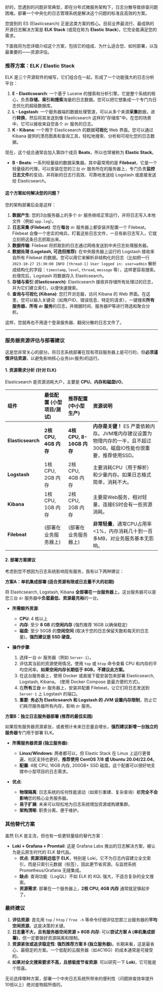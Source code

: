 好的，您遇到的问题非常典型，即在分布式微服务架构下，日志分散导致排查问题困难。部署一个中央化的日志管理系统是解决这个问题的标准且高效的方案。

您提到的 ES (Elasticsearch) 正是这类方案的核心。目前业界最流行、最成熟的开源日志解决方案是 **ELK Stack** (或现在称为 **Elastic Stack**)，它完全能满足您的需求。

下面我将为您详细介绍这个方案，包括它的组成、为什么适合您、如何部署，以及最重要的——资源评估。

### 推荐方案：ELK / Elastic Stack

ELK 是三个开源软件的缩写，它们组合在一起，形成了一个功能强大的日志分析平台：

1.  **E - Elasticsearch**: 一个基于 Lucene 的搜索和分析引擎。它是整个系统的核心，负责**存储、索引和搜索**海量的日志数据。您可以把它想象成一个专门为日志优化的超级数据库。
2.  **L - Logstash**: 一个服务器端的数据处理管道，可以从多个来源**采集**数据，进行**转换**，然后将其发送到像 Elasticsearch 这样的“存储库”中。在您的场景中，它可以接收来自您各个 `dr` 服务的日志。
3.  **K - Kibana**: 一个用于 Elasticsearch 的数据**可视化** Web 界面。您可以通过 Kibana 提供的漂亮图表和查询工具，轻松地搜索、分析和可视化您的日志数据。

现在，这个组合通常会加入第四个成员 **Beats**，所以也常被称为 **Elastic Stack**。

*   **B - Beats**: 一系列轻量级的数据采集器。其中最常用的是 **Filebeat**，它是一个轻量级的代理，可以安装在您的三台 `dr` 服务所在的服务器上，专门负责**监控日志文件**的变动，并将新的日志行高效、可靠地发送给 Logstash 或直接发送给 Elasticsearch。

#### 这个方案如何解决您的问题？

您的架构部署后会是这样：

1.  **数据产生**: 您的3台服务器上的多个 `dr` 服务继续正常运行，并将日志写入本地文件（例如 `app.log`）。
2.  **日志采集 (Filebeat)**: 您在**每台** `dr` 服务器上都安装并配置一个 Filebeat。Filebeat 会像一个忠实的哨兵，盯着这些日志文件，一旦有新日志写入，它就立刻把这条日志抓取出来。
3.  **数据传输**: Filebeat 将抓取到的日志通过网络发送到中央日志处理服务器。
4.  **数据处理 (Logstash, 可选但推荐)**: 在中央服务器上运行的 Logstash 接收来自所有 Filebeat 的数据。您可以用它来解析非结构化的日志（比如把一行 `2023-10-27 15:30:00 INFO [thread-1] User logged in: user=admin` 解析成结构化的字段：`timestamp`, `level`, `thread`, `message` 等），这样更容易搜索。处理完后，Logstash 将数据存入 Elasticsearch。
5.  **存储与索引 (Elasticsearch)**: Elasticsearch 接收并存储所有处理过的日志，并为它们建立索引，以便快速搜索。
6.  **查询与可视化 (Kibana)**: 您打开浏览器，访问 Kibana 的 Web 界面。在这里，您可以输入关键词（如用户ID、错误信息、特定的请求），一键搜索**所有服务器、所有 `dr` 服务**的日志，并根据时间、服务器IP等进行筛选和聚合分析。

这样，您就再也不用逐个登录服务器、翻阅分散的日志文件了。

---

### 服务器资源评估与部署建议

这是您非常关心的部分。将日志系统部署在现有项目服务器上是可行的，但**必须谨慎评估资源**，以避免影响核心业务(`dr`服务)的运行。

#### 1. 资源需求分析 (针对 ELK)

Elasticsearch 是资源消耗大户，主要是 **CPU、内存和磁盘I/O**。

| 组件              | 最低配置 (小型项目/测试) | 推荐配置 (中小型生产)    | 资源说明                                                                                                       |
|:------------------|:----------------------|:----------------------|:-----------------------------------------------------------------------------------------------------------|
| **Elasticsearch** | **2核 CPU, 4GB 内存**    | **4核 CPU, 8-16GB 内存** | **内存是关键！** ES 严重依赖内存。JVM堆内存建议设置为物理内存的一半，且不超过30GB。磁盘IO性能也很重要，推荐使用SSD。 |
| **Logstash**      | 1核 CPU, 2GB 内存        | 2核 CPU, 4GB 内存        | 主要消耗CPU（用于解析）和少量内存。如果日志格式简单，消耗不大。                                                     |
| **Kibana**        | 1核 CPU, 1GB 内存        | 2核 CPU, 2GB 内存        | 主要是Web服务，相对轻量，连接ES时会有一些资源消耗。                                                               |
| **Filebeat**      | (部署在业务服务器上)     | (部署在业务服务器上)     | **非常轻量**，通常CPU占用率<1%，内存消耗几十到一百多MB，对业务服务基本无影响。                                     |

#### 2. 部署方案建议

考虑到您不想因为日志系统影响现有服务，我有以下两种建议：

**方案A：单机集成部署 (适合资源有限或日志量不大的初期)**

将 Elasticsearch, Logstash, Kibana **全部署在一台服务器**上。这台服务器可以是您三台 `dr` 服务器中**负载最低、资源最充裕**的一台。

*   **所需额外资源**:
    *   **CPU**: 4 核以上
    *   **内存**: 至少 **8 GB** 的**空闲内存** (强烈推荐 16GB 以确保稳定)
    *   **磁盘**: 至少 50GB 的**空闲空间** (取决于您的日志保留天数和每天的日志量)。**强烈建议是 SSD 硬盘**。

*   **操作步骤**:
    1.  选择一台 `dr` 服务器（例如 `Server-1`）。
    2.  评估其当前的资源使用情况。使用 `top` 或 `htop` 命令查看 CPU 和内存的平均空闲率。**如果空闲内存长期低于 8GB，不建议此方案。**
    3.  在这台服务器上，使用 Docker 或直接下载安装包来部署 Elasticsearch, Logstash, Kibana。 (使用 Docker Compose 是最方便的方式)。
    4.  在**所有三台** `dr` 服务器上，安装并配置 Filebeat，让它们将日志发送到 `Server-1` 上 Logstash 的端口。
    5.  **重要**: **务必为 Elasticsearch 和 Logstash 的 JVM 设置内存限制**，防止它们耗尽服务器所有内存，影响 `dr` 服务。

**方案B：独立日志服务器部署 (推荐的最佳实践)**

如果现有服务器资源紧张，或者预计未来日志量会增长，**强烈建议新增一台独立的服务器**专门用于部署 ELK。

*   **所需服务器资源 (独立服务器)**:
    *   **Linux/Windows**: 两者都可以，但 Elastic Stack 在 Linux 上运行更普遍，社区支持也更好。**推荐使用 CentOS 7/8 或 Ubuntu 20.04/22.04**。
    *   **配置**: 4核 CPU, 16GB 内存, 200GB+ SSD 磁盘。这个配置可以很好地支撑中小型项目的日志需求。

*   **优点**:
    *   **物理隔离**: 日志系统的任何性能波动（如索引重建、复杂查询）都**完全不会影响**您的核心业务服务器。
    *   **易于扩展**: 未来可以轻松地为日志系统增加资源或构建集群。
    *   **架构清晰**: 职责分离，便于维护。

### 其他替代方案

虽然 ELK 是主流，但也有一些更轻量级的替代方案：

*   **Loki + Grafana + Promtail**: 这是 Grafana Labs 推出的日志解决方案，被认为是云原生时代的 ELK 替代品。
    *   **优点**: **资源消耗远低于 ELK**，特别是 Loki，它不为日志内容建立全文索引，而是只索引元数据（标签），因此更节省资源。与监控系统 Prometheus/Grafana 无缝集成。
    *   **缺点**: 查询功能（LogQL）不如 ELK 的 KQL 强大，不适合复杂的全文搜索。
    *   **资源需求**: 部署在一个服务器上，**2核 CPU, 4GB 内存** 通常就足够起步了。

### 最终建议

1.  **评估资源**: 首先用 `top` / `htop` / `free -h` 等命令仔细评估您那三台服务器的**平均空闲资源**。这是决策的关键。
2.  **日志量不大，且有服务器空闲资源 > 8GB 内存**: 可以**尝试方案 A (单机集成部署)**，但一定要做好资源隔离和限制。
3.  **资源紧张或追求稳定性**: **强烈推荐方案 B (独立服务器)**。长期来看，这是最省心、最稳定的方案。一个低配的云服务器（如4C16G）的成本通常是可接受的。
4.  **如果对全文搜索要求不高，且想极度节省资源**: 可以研究一下 **Loki**，它可能是个惊喜。

无论选择哪种方案，部署一个中央日志系统所带来的便利性（问题排查效率提升10倍以上）绝对是物超所值的。